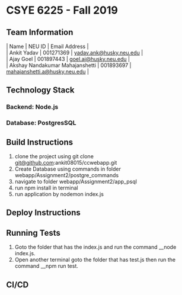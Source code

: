 # CSYE 6225 - Fall 2019

## Team Information

| Name | NEU ID | Email Address |  
| Ankit Yadav | 001271369 | yadav.ank@husky.neu.edu |  
| Ajay Goel | 001897443 | goel.aj@husky.neu.edu |  
| Akshay Nandakumar Mahajanshetti | 001893697 | mahajanshetti.a@husky.neu.edu |  


## Technology Stack

### Backend: Node.js
### Database: PostgresSQL


## Build Instructions

1. clone the project using git clone git@github.com:ankit08015/ccwebapp.git
2. Create Database using commands in folder webapp/Assignment2/postgre_commands
3. navigate to folder webapp/Assignment2/app_psql
4. run npm install in terminal
5. run application by nodemon index.js

## Deploy Instructions


## Running Tests
1. Goto the folder that has the index.js and run the command __node index.js.
2. Open another terminal goto the folder that has test.js then run the command __npm run test.

## CI/CD


